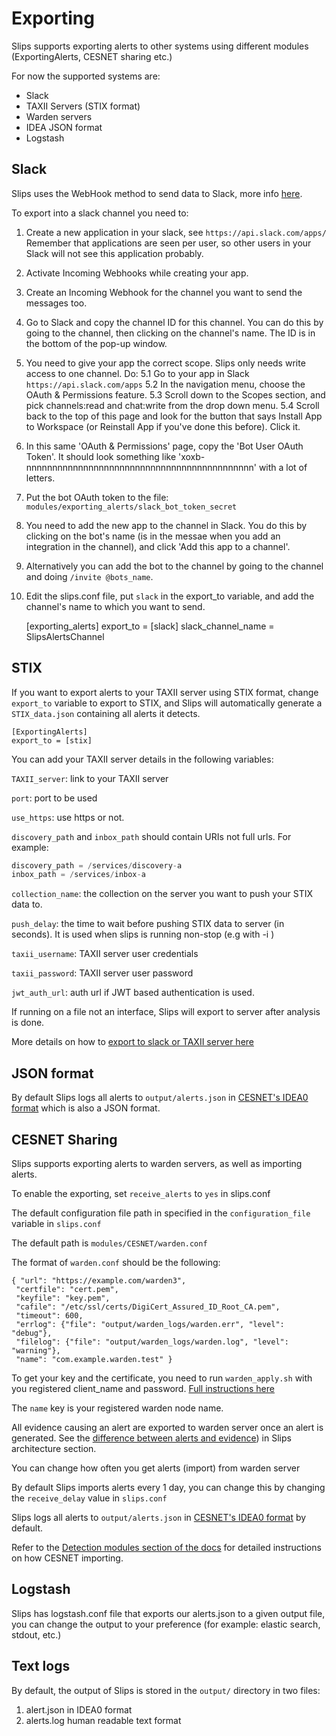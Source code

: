 # Exporting

Slips supports exporting alerts to other systems using different modules (ExportingAlerts, CESNET sharing etc.) 

For now the supported systems are:

- Slack
- TAXII Servers (STIX format)
- Warden servers
- IDEA JSON format
- Logstash

## Slack
Slips uses the WebHook method to send data to Slack, more info [here](https://api.slack.com/messaging/webhooks).

To export into a slack channel you need to:

1. Create a new application in your slack, see `https://api.slack.com/apps/`
Remember that applications are seen per user, so other users in your Slack will not see this application probably.
2. Activate Incoming Webhooks while creating your app.
3. Create an Incoming Webhook for the channel you want to send the messages too.
4. Go to Slack and copy the channel ID for this channel.
You can do this by going to the channel, then clicking on the channel's name. The ID is in the bottom of the pop-up window.
5. You need to give your app the correct scope. Slips only needs write access to one channel. Do:
5.1 Go to your app in Slack `https://api.slack.com/apps`
5.2 In the navigation menu, choose the OAuth & Permissions feature.
5.3 Scroll down to the Scopes section, and pick channels:read and chat:write from the drop down menu.
5.4 Scroll back to the top of this page and look for the button that says Install App to Workspace (or Reinstall App if you've done this before). Click it.
6. In this same 'OAuth & Permissions' page, copy the 'Bot User OAuth Token'. It should look something like 'xoxb-nnnnnnnnnnnnnnnnnnnnnnnnnnnnnnnnnnnnnnnnnnnn' with a lot of letters.
7. Put the bot OAuth token to the file: ```modules/exporting_alerts/slack_bot_token_secret```
8. You need to add the new app to the channel in Slack. You do this by clicking on the bot's name (is in the messae when you add an integration in the channel), and click 'Add this app to a channel'.
9. Alternatively you can add the bot to the channel by going to the channel and doing ```/invite @bots_name```.
9. Edit the slips.conf file, put `slack` in the export\_to variable, and add the channel's name to which you want to send.

    [exporting_alerts]
    export_to = [slack]
    slack_channel_name = SlipsAlertsChannel


## STIX

If you want to export alerts to your TAXII server using STIX format, change ```export_to``` variable to export to STIX, and Slips will automatically generate a 
```STIX_data.json``` containing all alerts it detects.


    [ExportingAlerts]
    export_to = [stix]


You can add your TAXII server details in the following variables:

```TAXII_server```: link to your TAXII server

```port```: port to be used

```use_https```: use https or not.

```discovery_path``` and ```inbox_path``` should contain URIs not full urls. For example:

```python
discovery_path = /services/discovery-a
inbox_path = /services/inbox-a
```

```collection_name```: the collection on the server you want to push your STIX data to.

```push_delay```: the time to wait before pushing STIX data to server (in seconds). It is used when slips is running non-stop (e.g with -i )

```taxii_username```: TAXII server user credentials

```taxii_password```: TAXII server user password

```jwt_auth_url```: auth url if JWT based authentication is used.

If running on a file not an interface, Slips will export to server after analysis is done. 

More details on how to [export to slack or TAXII server here](https://stratospherelinuxips.readthedocs.io/en/develop/architecture.html)

## JSON format


By default Slips logs all alerts to ```output/alerts.json``` in [CESNET's IDEA0 format](https://idea.cesnet.cz/en/index) which is also a JSON format.

## CESNET Sharing  
  
Slips supports exporting alerts to warden servers, as well as importing alerts.  
  
To enable the exporting, set ```receive_alerts``` to ```yes``` in slips.conf  
  
The default configuration file path in specified in the ```configuration_file``` variable in ```slips.conf```  
  
The default path is ```modules/CESNET/warden.conf```  
  
The format of ```warden.conf``` should be the following:  

  ```
 { "url": "https://example.com/warden3", 
   "certfile": "cert.pem", 
   "keyfile": "key.pem", 
   "cafile": "/etc/ssl/certs/DigiCert_Assured_ID_Root_CA.pem", 
   "timeout": 600, 
   "errlog": {"file": "output/warden_logs/warden.err", "level": "debug"}, 
   "filelog": {"file": "output/warden_logs/warden.log", "level": "warning"}, 
   "name": "com.example.warden.test" }  
```
To get your key and the certificate, you need to run ```warden_apply.sh``` with you registered client_name and password. [Full instructions here](https://warden.cesnet.cz/en/index)
  
The ```name``` key is your registered warden node name.   
  
All evidence causing an alert are exported to warden server once an alert is generated. See the [difference between alerts and evidence](https://stratospherelinuxips.readthedocs.io/en/develop/architecture.html)) in Slips architecture section.
  
You can change how often you get alerts (import) from warden server  
  
By default Slips imports alerts every 1 day, you can change this by changing the ```receive_delay``` value in ```slips.conf```

Slips logs all alerts to ```output/alerts.json``` in [CESNET's IDEA0 format](https://idea.cesnet.cz/en/index) by default.

Refer to the [Detection modules section of the docs](https://stratospherelinuxips.readthedocs.io/en/develop/detection_modules.html#cesnet-sharing-module) for detailed instructions on how CESNET importing.


## Logstash

Slips has logstash.conf file that exports our alerts.json to a given output file,
you can change the output to your preference (for example: elastic search, stdout, etc.)

## Text logs

By default, the output of Slips is stored in the ```output/``` directory in two files: 


1. alert.json in IDEA0 format
2. alerts.log human readable text format
